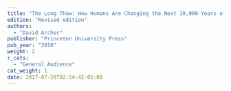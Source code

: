 ```yaml
---
title: "The Long Thaw: How Humans Are Changing the Next 10,000 Years of Earth's Climate"
edition: "Revised edition"
authors:
  - "David Archer"
publisher: "Princeton University Press"
pub_year: "2016"
weight: 2
r_cats:
  - "General Audience"
cat_weight: 1
date: 2017-07-28T02:54:42-05:00
---
```


